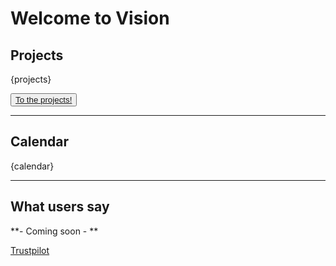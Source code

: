 # Welcome to Vision

## Projects

{projects}  

<button class="primary">
  <a href="projects">To the projects!</a>
</button>  

---

## Calendar

{calendar}  

---

## What users say  

**- Coming soon -  **

<div class="trustpilot-widget" data-locale="en-US" data-template-id="56278e9abfbbba0bdcd568bc" data-businessunit-id="6771f69bbb1f9c4d559a7919" data-style-height="52px" data-style-width="100%">
  <a href="https://www.trustpilot.com/review/www.visionprojects.net" target="_blank" rel="noopener">Trustpilot</a>
</div>
